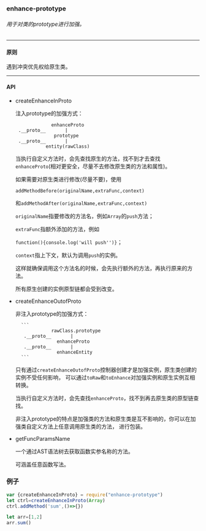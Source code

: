 ### enhance-prototype
###### 用于对类的prototype进行加强。

--------

#### 原则

遇到冲突优先权给原生类。

----------

#### API

* createEnhanceInProto

    注入prototype的加强方式：
    
    ```
                 enhanceProto
     .__proto__       |
                  prototype         
     .__proto__       |
               entity(rawClass)
    ```
    
    当执行自定义方法时，会先查找原生的方法，找不到才去查找`enhanceProto`(相对更安全，尽量不去修改原生类的方法和属性)。

    如果需要对原生类进行修改(尽量不要)，使用
    
    `addMethodBefore(originalName,extraFunc,context)`
    
    和`addMethodAfter(originalName,extraFunc,context)`
    
    `originalName`指要修改的方法名，例如`Array`的`push`方法；
    
    `extraFunc`指额外添加的方法，例如
     
     `function(){console.log('will push'')}`；
    
    `context`指上下文，默认为调用`push`的实例。
    
    这样就确保调用这个方法名的时候，会先执行额外的方法，再执行原来的方法。
    
    所有原生创建的实例原型链都会受到改变。
    
    
* createEnhanceOutofProto

    非注入prototype的加强方式：
    
        ```
                   rawClass.prototype         
         .__proto__       |
                     enhanceProto
         .__proto__       |
                     enhanceEntity
        ```
    只有通过`createEnhanceOutofProto`控制器创建才是加强实例，原生类创建的实例不受任何影响，
    可以通过`toRaw`和`toEnhance`对加强实例和原生实例互相转换。
    
    当执行自定义方法时，会先查找`enhanceProto`，找不到再去原生类的原型链查找。
    
    非注入prototype的特点是加强类的方法和原生类是互不影响的，你可以在加强类自定义方法上任意调用原生类的方法，
    进行包装。

   
* getFuncParamsName

    一个通过AST语法树去获取函数实参名称的方法。
    
    可涵盖任意函数写法。


### 例子

```js
var {createEnhanceInProto} = require("enhance-prototype")
let ctrl=createEnhanceInProto(Array)
ctrl.addMethod('sum',()=>{})

let arr=[1,2]
arr.sum()
```